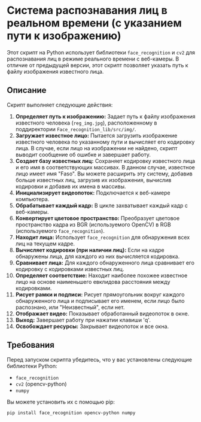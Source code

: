 # Система распознавания лиц в реальном времени (с указанием пути к изображению)

Этот скрипт на Python использует библиотеки `face_recognition` и `cv2` для распознавания лиц в режиме реального времени с веб-камеры. В отличие от предыдущей версии, этот скрипт позволяет указать путь к файлу изображения известного лица.

## Описание

Скрипт выполняет следующие действия:

1.  **Определяет путь к изображению:** Задает путь к файлу изображения известного человека (`reg_img.jpg`), расположенному в поддиректории `Face_recognition_lib/src/img/`.
2.  **Загружает известное лицо:** Пытается загрузить изображение известного человека по указанному пути и вычисляет его кодировку лица. В случае, если лицо на изображении не найдено, скрипт выводит сообщение об ошибке и завершает работу.
3.  **Создает базу известных лиц:** Сохраняет кодировку известного лица и его имя в соответствующих массивах. В данном случае, известное лицо имеет имя "Faso". Вы можете расширить эту систему, добавив больше известных лиц, загрузив их изображения, вычислив кодировки и добавив их имена в массивы.
4.  **Инициализирует видеопоток:** Подключается к веб-камере компьютера.
5.  **Обрабатывает каждый кадр:** В цикле захватывает каждый кадр с веб-камеры.
6.  **Конвертирует цветовое пространство:** Преобразует цветовое пространство кадра из BGR (используемого OpenCV) в RGB (используемого `face_recognition`).
7.  **Находит лица:** Использует `face_recognition` для обнаружения всех лиц на текущем кадре.
8.  **Вычисляет кодировки (при наличии лиц):** Если на кадре обнаружены лица, для каждого из них вычисляется кодировка.
9.  **Сравнивает лица:** Для каждого обнаруженного лица сравнивает его кодировку с кодировками известных лиц.
10. **Определяет соответствие:** Находит наиболее похожее известное лицо на основе наименьшего евклидова расстояния между кодировками.
11. **Рисует рамки и подписи:** Рисует прямоугольник вокруг каждого обнаруженного лица и подписывает его именем, если лицо было распознано, или "Неизвестный", если нет.
12. **Отображает видео:** Показывает обработанный видеопоток в окне.
13. **Выход:** Завершает работу при нажатии клавиши 'q'.
14. **Освобождает ресурсы:** Закрывает видеопоток и все окна.

## Требования

Перед запуском скрипта убедитесь, что у вас установлены следующие библиотеки Python:

* `face_recognition`
* `cv2` (opencv-python)
* `numpy`

Вы можете установить их с помощью pip:

```bash
pip install face_recognition opencv-python numpy